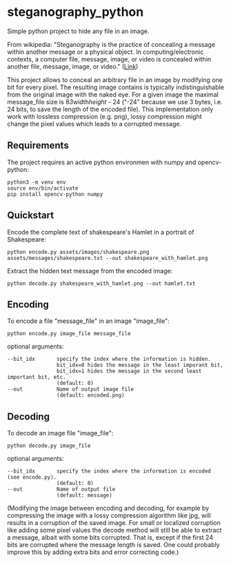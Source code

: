 # steganography_python
Simple python project to hide any file in an image.

From wikipedia: "Steganography is the practice of concealing a message within another message or a physical object. In computing/electronic contexts, a computer file, message, image, or video is concealed within another file, message, image, or video." ([Link](https://en.wikipedia.org/wiki/Steganography))

This project allows to conceal an arbitrary file in an image by modifying one bit for every pixel. The resulting image contains is typically indistinguishable from the original image with the naked eye. For a given image the maximal message_file size is 8*3*width*height* - 24 ("-24" because we use 3 bytes, i.e. 24 bits, to save the length of the encoded file). This implementation only work with lossless compression (e.g. png), lossy compression might change the pixel values which leads to a corrupted message.

## Requirements

The project requires an active python environmen with numpy and opencv-python:

```
python3 -m venv env
source env/bin/activate
pip install opencv-python numpy
```

## Quickstart

Encode the complete text of shakespeare's Hamlet in a portrait of Shakespeare:

```
python encode.py assets/images/shakespeare.png assets/messages/shakespeare.txt --out shakespeare_with_hamlet.png
```

Extract the hidden text message from the encoded image:

```
python decode.py shakespeare_with_hamlet.png --out hamlet.txt
```

## Encoding

To encode a file "message_file" in an image "image_file":

```
python encode.py image_file message_file
```

optional arguments:

    --bit_idx       specify the index where the information is hidden. 
                    bit_idx=0 hides the message in the least imporant bit, 
                    bit_idx=1 hides the message in the second least important bit, etc. 
                    (default: 0)
    --out           Name of output image file 
                    (default: encoded.png)

## Decoding

To decode an image file "image_file":

```
python decode.py image_file
```

optional arguments:

    --bit_idx       specify the index where the information is encoded (see encode.py). 
                    (default: 0)
    --out           Name of output file 
                    (default: message)

(Modifying the image between encoding and decoding, for example by compressing the image with a lossy compression algorithm like jpg, will results in a corruption of the saved image. For small or localized corruption like adding some pixel values the decode method will still be able to extract a message, albait with some bits corrupted. That is, except if the first 24 bits are corrupted where the message length is saved. One could probably improve this by adding extra bits and error correcting code.)
